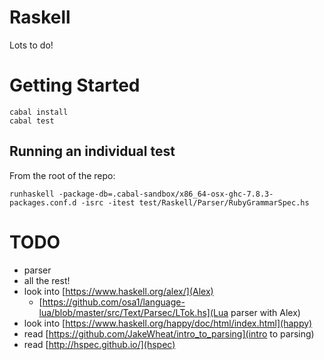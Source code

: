 # Raskell

Lots to do!

# Getting Started

```
cabal install
cabal test
```

## Running an individual test

From the root of the repo:

```
runhaskell -package-db=.cabal-sandbox/x86_64-osx-ghc-7.8.3-packages.conf.d -isrc -itest test/Raskell/Parser/RubyGrammarSpec.hs
```

# TODO

* parser
* all the rest!
* look into [https://www.haskell.org/alex/](Alex)
    * [https://github.com/osa1/language-lua/blob/master/src/Text/Parsec/LTok.hs](Lua parser with Alex)
* look into [https://www.haskell.org/happy/doc/html/index.html](happy)
* read [https://github.com/JakeWheat/intro_to_parsing](intro to
  parsing)
* read [http://hspec.github.io/](hspec)
